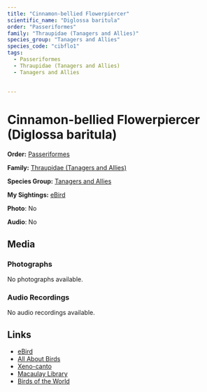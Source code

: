 ```yaml
---
title: "Cinnamon-bellied Flowerpiercer"
scientific_name: "Diglossa baritula"
order: "Passeriformes"
family: "Thraupidae (Tanagers and Allies)"
species_group: "Tanagers and Allies"
species_code: "cibflo1"
tags: 
  - Passeriformes
  - Thraupidae (Tanagers and Allies)
  - Tanagers and Allies
  
  
---
```


# Cinnamon-bellied Flowerpiercer (Diglossa baritula)

**Order:** [Passeriformes](/tags/passeriformes)

**Family:** [Thraupidae (Tanagers and Allies)](/tags/thraupidae-tanagers-and-allies)

**Species Group:** [Tanagers and Allies](/tags/tanagers-and-allies)

**My Sightings:** [eBird](https://ebird.org/lifelist?r=world&time=life&spp=cibflo1)

**Photo**: No 

**Audio**: No

## Media
### Photographs
No photographs available.

### Audio Recordings
No audio recordings available.

## Links
* [eBird](https://ebird.org/species/cibflo1) 
* [All About Birds](https://www.allaboutbirds.org/guide/cibflo1) 
* [Xeno-canto](https://www.xeno-canto.org/species/diglossa-baritula) 
* [Macaulay Library](https://search.macaulaylibrary.org/catalog?taxonCode=cibflo1&sort=rating_rank_desc)
* [Birds of the World](https://birdsoftheworld.org/bow/species/cibflo1)
